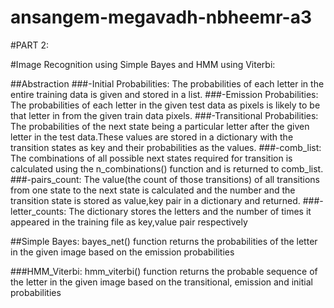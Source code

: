 # ansangem-megavadh-nbheemr-a3










#PART 2:

#Image Recognition using Simple Bayes and HMM using Viterbi:

##Abstraction
###-Initial Probabilities: The probabilities of each letter in the entire training data is given and stored in a list.
###-Emission Probabilities: The probabilities of each letter in the given test data as pixels is likely to be that letter in from the given train data pixels.
###-Transitional Probabilities: The probabilities of the next state being a particular letter after the given letter in the test data.These values are stored in a dictionary with the transition states as key and their probabilities as the values.
###-comb_list: The combinations of all possible next states required for transition is calculated using the n_combinations() function and is returned to comb_list.
###-pairs_count: The value(the count of those transitions) of all transitions from one state to the next state is calculated and the number and the transition state is stored as value,key pair in a dictionary and returned.
###-letter_counts: The dictionary stores the letters and the number of times it appeared in the training file as key,value pair respectively

##Simple Bayes: bayes_net() function returns the probabilities of the letter in the given image based on the emission probabilities 

###HMM_Viterbi: hmm_viterbi() function returns the probable sequence of the letter in the given image based on the transitional, emission and initial probabilities
